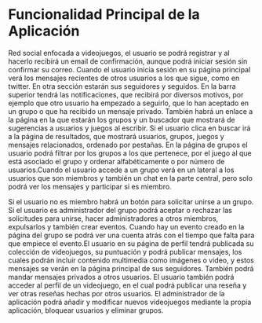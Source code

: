 Funcionalidad Principal de la Aplicación
========================================

Red social enfocada a videojuegos, el usuario se podrá
registrar y al hacerlo recibirá un email de confirmación, aunque podrá iniciar
sesión sin confirmar su correo. Cuando el usuario inicia sesión en su página
principal verá los mensajes recientes de otros usuarios a los que sigue, como en
twitter. En otra sección estarán sus seguidores y seguidos. En la barra superior tendrá las
notificaciones, que recibirá por diversos motivos, por ejemplo que otro
usuario ha empezado a seguirlo, que lo han aceptado en un grupo o que ha
recibido un mensaje privado.
También habrá un enlace a la página en la que estarán los
grupos y un buscador que mostrará de sugerencias a usuarios y juegos al
escribir. Si el usuario clica en buscar irá a la página de resultados,
que mostrará usuarios, grupos, juegos y mensajes relacionados, ordenado por
pestañas.
En la página de grupos el usuario podrá filtrar por los grupos a los que
pertenece, por el juego al que está asociado el grupo y ordenar alfabéticamente
o por número de usuarios.Cuando el usuario accede a un grupo verá en un lateral
a los usuarios que son miembros y también un chat en la parte central, pero
solo podrá ver los mensajes y participar si es miembro.

Si el usuario no es miembro habrá un botón para solicitar unirse a un grupo.
Si el usuario es administrador del grupo podrá aceptar o rechazar las
solicitudes para unirse, hacer administradores a otros miembros, expulsarlos
y también crear eventos. Cuando hay un evento creado en la página del grupo
se podrá ver una cuenta atrás con el tiempo que falta para que empiece el
evento.El usuario en su página de perfil tendrá publicada su colección de
videojuegos, su puntuación y podrá publicar mensajes, los cuales podrán
incluir contenido multimedia como imágenes o video, y estos mensajes se verán
en la página principal de sus seguidores. También podrá mandar mensajes
privados a otros usuarios. El usuario también podrá acceder al perfil de un
videojuego, en el cual podrá publicar una reseña y ver otras reseñas hechas
por otros usuarios. El administrador de la aplicación podrá añadir y modificar
nuevos videojuegos mediante la propia aplicación, bloquear usuarios y eliminar
grupos.
